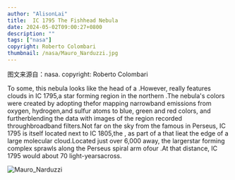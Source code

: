 ```yaml
---
author: "AlisonLai"
title:  IC 1795 The Fishhead Nebula 
date: 2024-05-02T09:00:27+0800
description: ""
tags: ["nasa"]
copyright: Roberto Colombari
thumbnail: /nasa/Mauro_Narduzzi.jpg
---
```

图文来源自：nasa.  copyright: Roberto Colombari

  To some, this nebula looks like the head of a .However,  really features clouds in IC 1795,a star forming region in the northern .The nebula's colors were created by adopting thefor mapping narrowband emissions from oxygen, hydrogen,and sulfur atoms to blue, green and red colors, and furtherblending the data with images of the region recorded throughbroadband filters.Not far on the sky from the famous  in Perseus, IC 1795 is itself located next to IC 1805,the , as part of a that lieat the edge of a large molecular cloud.Located just over 6,000  away, the largerstar forming complex sprawls along the Perseus spiral arm ofour .At that distance, IC 1795 would  about 70 light-yearsacross.

![Mauro_Narduzzi](/nasa/Mauro_Narduzzi.jpg)
